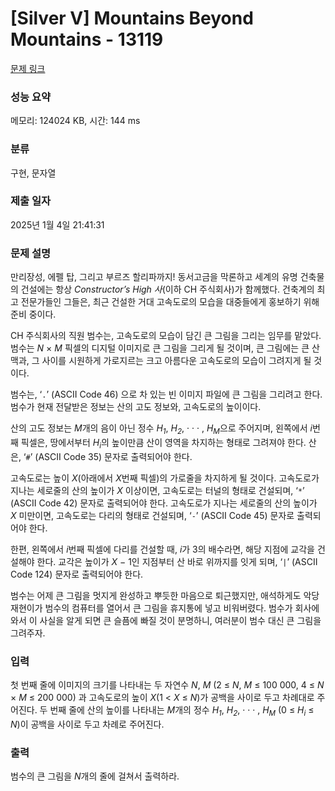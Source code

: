# [Silver V] Mountains Beyond Mountains - 13119 

[문제 링크](https://www.acmicpc.net/problem/13119) 

### 성능 요약

메모리: 124024 KB, 시간: 144 ms

### 분류

구현, 문자열

### 제출 일자

2025년 1월 4일 21:41:31

### 문제 설명

<p>만리장성, 에펠 탑, 그리고 부르즈 할리파까지! 동서고금을 막론하고 세계의 유명 건축물의 건설에는 항상 <em>Constructor’s High 사</em>(이하 CH 주식회사)가 함께했다. 건축계의 최고 전문가들인 그들은, 최근 건설한 거대 고속도로의 모습을 대중들에게 홍보하기 위해 준비 중이다.</p>

<p>CH 주식회사의 직원 범수는, 고속도로의 모습이 담긴 큰 그림을 그리는 임무를 맡았다. 범수는 <em>N</em> × <em>M</em> 픽셀의 디지털 이미지로 큰 그림을 그리게 될 것이며, 큰 그림에는 큰 산맥과, 그 사이를 시원하게 가로지르는 크고 아름다운 고속도로의 모습이 그려지게 될 것이다.</p>

<p>범수는, ‘<code>.</code>’ (ASCII Code 46) 으로 차 있는 빈 이미지 파일에 큰 그림을 그리려고 한다. 범수가 현재 전달받은 정보는 산의 고도 정보와, 고속도로의 높이이다.</p>

<p>산의 고도 정보는 <em>M</em>개의 음이 아닌 정수 <em>H<sub>1</sub></em>, <em>H<sub>2</sub></em>, · · · , <em>H<sub>M</sub></em>으로 주어지며, 왼쪽에서 <em>i</em>번째 픽셀은, 땅에서부터 <em>H<sub>i</sub></em>의 높이만큼 산이 영역을 차지하는 형태로 그려져야 한다. 산은, ‘<code>#</code>’ (ASCII Code 35) 문자로 출력되어야 한다.</p>

<p>고속도로는 높이 <em>X</em>(아래에서 <em>X</em>번째 픽셀)의 가로줄을 차지하게 될 것이다. 고속도로가 지나는 세로줄의 산의 높이가 <em>X</em> 이상이면, 고속도로는 터널의 형태로 건설되며, ‘<code>*</code>’ (ASCII Code 42) 문자로 출력되어야 한다. 고속도로가 지나는 세로줄의 산의 높이가 <em>X</em> 미만이면, 고속도로는 다리의 형태로 건설되며, ‘<code>-</code>’ (ASCII Code 45) 문자로 출력되어야 한다.</p>

<p>한편, 왼쪽에서 <em>i</em>번째 픽셀에 다리를 건설할 때, <em>i</em>가 3의 배수라면, 해당 지점에 교각을 건설해야 한다. 교각은 높이가 <em>X</em> − 1인 지점부터 산 바로 위까지를 잇게 되며, ‘<code>|</code>’ (ASCII Code 124) 문자로 출력되어야 한다.</p>

<p>범수는 어제 큰 그림을 멋지게 완성하고 뿌듯한 마음으로 퇴근했지만, 애석하게도 악당 재현이가 범수의 컴퓨터를 열어서 큰 그림을 휴지통에 넣고 비워버렸다. 범수가 회사에 와서 이 사실을 알게 되면 큰 슬픔에 빠질 것이 분명하니, 여러분이 범수 대신 큰 그림을 그려주자.</p>

### 입력 

 <p>첫 번째 줄에 이미지의 크기를 나타내는 두 자연수 <em>N</em>, <em>M</em> (2 ≤ <em>N</em>, <em>M</em> ≤ 100 000, 4 ≤ <em>N</em> × <em>M</em> ≤ 200 000) 과 고속도로의 높이 <em>X</em>(1 < <em>X</em> ≤ <em>N</em>)가 공백을 사이로 두고 차례대로 주어진다. 두 번째 줄에 산의 높이를 나타내는 <em>M</em>개의 정수 <em>H<sub>1</sub></em>, <em>H<sub>2</sub></em>, · · · , <em>H<sub>M</sub></em> (0 ≤ <em>H<sub>i</sub></em> ≤ <em>N</em>)이 공백을 사이로 두고 차례로 주어진다.</p>

### 출력 

 <p>범수의 큰 그림을 <em>N</em>개의 줄에 걸쳐서 출력하라.</p>

